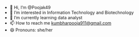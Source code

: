 - 👋 Hi, I’m @Poojak49
- 👀 I’m interested in Information Technology and Biotechnology
- 🌱 I’m currently learning data analyst
- 📫 How to reach me kumbharpooja911@gmail.com
- 😄 Pronouns: she/her


<!---
Poojak49/Poojak49 is a ✨ special ✨ repository because its `README.md` (this file) appears on your GitHub profile.
You can click the Preview link to take a look at your changes.
--->
